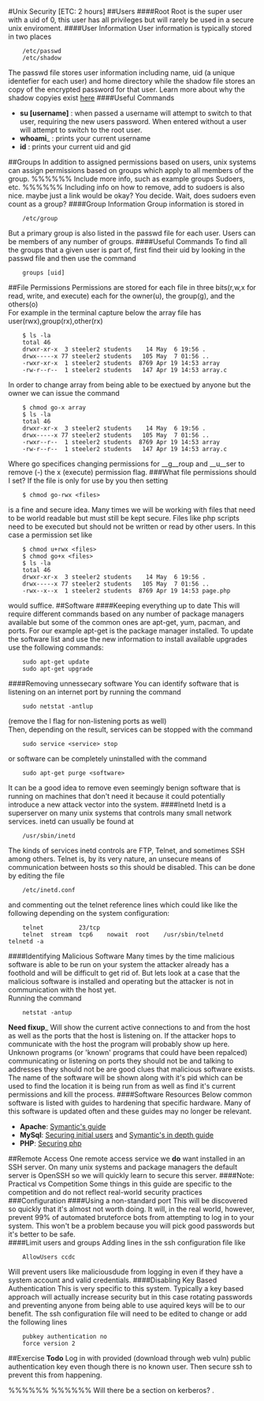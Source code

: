 #Unix Security [ETC: 2 hours]
##Users
####Root
Root is the super user with a uid of 0, this user has all privileges but will rarely be used in a secure unix enviroment.
####User Information
User information is typically stored in two places
~~~
	/etc/passwd
	/etc/shadow
~~~
The passwd file stores user information including name, uid (a unique identefier for each user) and home directory while the shadow file stores an copy of the encrypted password for that user.
Learn more about why the shadow copyies exist [here](http://en.wikipedia.org/wiki/Passwd#Shadow_file)
####Useful Commands
* __su [username]__ : when passed a username will attempt to switch to that user, requiring the new users password. When entered without a user will attempt to switch to the root user.
* __whoami___ : prints your current username
* __id__ : prints your current uid and gid  

##Groups
In addition to assigned permissions based on users, unix systems can assign permissions based on groups which apply to all members of the group.
%%%%%% Include more info, such as example groups Sudoers, etc.
%%%%%% Including info on how to remove, add to sudoers is also nice. maybe just a link would be okay? You decide. Wait, does sudoers even count as a group?
####Group Information
Group information is stored in
~~~
	/etc/group
~~~
But a primary group is also listed in the passwd file for each user. Users can be members of any number of groups.
####Useful Commands
To find all the groups that a given user is part of, first find their uid by looking in the passwd file and then use the command
~~~
	groups [uid]
~~~
##File Permissions
Permissions are stored for each file in three bits(r,w,x for read, write, and execute) each for the owner(u), the group(g), and the others(o)  
For example in the terminal capture below the array file has user(rwx),group(rx),other(rx)
~~~
	$ ls -la
	total 46
	drwxr-xr-x  3 steeler2 students    14 May  6 19:56 .
	drwx-----x 77 steeler2 students   105 May  7 01:56 ..
	-rwxr-xr-x  1 steeler2 students  8769 Apr 19 14:53 array
	-rw-r--r--  1 steeler2 students   147 Apr 19 14:53 array.c
~~~
In order to change array from being able to be exectued by anyone but the owner we can issue the command
~~~
	$ chmod go-x array
	$ ls -la
	total 46
	drwxr-xr-x  3 steeler2 students    14 May  6 19:56 .
	drwx-----x 77 steeler2 students   105 May  7 01:56 ..
	-rwxr--r--  1 steeler2 students  8769 Apr 19 14:53 array
	-rw-r--r--  1 steeler2 students   147 Apr 19 14:53 array.c
~~~
Where go specifices changing permissions for __g__roup and __u__ser to remove (-) the x (execute) permission flag.
###What file permissions should I set?
If the file is only for use by you then setting
~~~
	$ chmod go-rwx <files>
~~~
is a fine and secure idea. Many times we will be working with files that need to be world readable but must still be kept secure. Files like php scripts need to be executed but should not be written or read by other users. In this case a permission set like
~~~
	$ chmod u+rwx <files>
	$ chmod go+x <files>
	$ ls -la
	total 46
	drwxr-xr-x  3 steeler2 students    14 May  6 19:56 .
	drwx-----x 77 steeler2 students   105 May  7 01:56 ..
	-rwx--x--x  1 steeler2 students  8769 Apr 19 14:53 page.php
~~~
would suffice.
##Software
####Keeping everything up to date
This will require different commands based on any number of package managers available but some of the common ones are apt-get, yum, pacman, and ports. For our example apt-get is the package manager installed. To update the software list and use the new information to install available upgrades use the following commands:
~~~
	sudo apt-get update
	sudo apt-get upgrade
~~~
####Removing unnessecary software
You can identify software that is listening on an internet port by running the command
~~~
	sudo netstat -antlup
~~~
(remove the l flag for non-listening ports as well)  
Then, depending on the result, services can be stopped with the command
~~~
	sudo service <service> stop
~~~
or software can be completely uninstalled with the command
~~~
	sudo apt-get purge <software>
~~~
It can be a good idea to remove even seemingly benign software that is running on machines that don't need it because it could potentially introduce a new attack vector into the system.
####Inetd
Inetd is a superserver on many unix systems that controls many small network services. inetd can usually be found at
~~~
	/usr/sbin/inetd
~~~
The kinds of services inetd controls are FTP, Telnet, and sometimes SSH among others. Telnet is, by its very nature, an unsecure means of communication between hosts so this should be disabled. This can be done by editing the file
~~~
	/etc/inetd.conf
~~~
and commenting out the telnet reference lines which could like like the following depending on the system configuration:
~~~
	telnet          23/tcp
	telnet  stream  tcp6    nowait  root    /usr/sbin/telnetd      telnetd -a
~~~
####Identifying Malicious Software
Many times by the time malicious software is able to be run on your system the attacker already has a foothold and will be difficult to get rid of. But lets look at a case that the malicious software is installed and operating but the attacker is not in communication with the host yet.  
Running the command
~~~
	netstat -antup
~~~
__Need fixup___
Will show the current active connections to and from the host as well as the ports that the host is listening on. If the attacker hops to communicate with the host the program will probably show up here. Unknown programs (or 'known' programs that could have been repalced) communicating or listening on ports they should not be and talking to addresses they should not be are good clues that malicious software exists. The name of the software will be shown along with it's pid which can be used to find the location it is being run from as well as find it's current permissions and kill the process.
####Software Resources
Below common software is listed with guides to hardening that specific hardware. Many of this software is updated often and these guides may no longer be relevant.
* __Apache__: [Symantic's guide](http://www.symantec.com/connect/articles/securing-apache-2-step-step)
* __MySql__: [Securing initial users](http://dev.mysql.com/doc/refman/5.0/en/default-privileges.html) and [Symantic's in depth guide](http://www.symantec.com/connect/articles/securing-mysql-step-step)
* __PHP__: [Securing php](http://www.cyberciti.biz/tips/php-security-best-practices-tutorial.html)  

##Remote Access
One remote access service we __do__ want installed in an SSH server. On many unix systems and package managers the default server is OpenSSH so we will quickly learn to secure this server.
####Note: Practical vs Competition
Some things in this guide are specific to the competition and do not reflect real-world security practices
###Configuration
####Using a non-standard port
This will be discovered so quickly that it's almost not worth doing. It will, in the real world, however, prevent 99% of automated bruteforce bots from attempting to log in to your system. This won't be a problem because you will pick good passwords but it's better to be safe.  
####Limit users and groups
Adding lines in the ssh configuration file like
~~~
	AllowUsers ccdc
~~~
Will prevent users like maliciousdude from logging in even if they have a system account and valid credentials.
####Disabling Key Based Authentication
This is very specific to this system. Typically a key based approach will actually increase security but in this case rotating passwords and preventing anyone from being able to use aquired keys will be to our benefit. The ssh configuration file will need to be edited to change or add the following lines
~~~
	pubkey authentication no
	force version 2
~~~
##Exercise
__Todo__
Log in with provided (download through web vuln) public authentication key even though there is no known user. Then secure ssh to prevent this from happening.

%%%%%% %%%%%% Will there be a section on kerberos?
.
